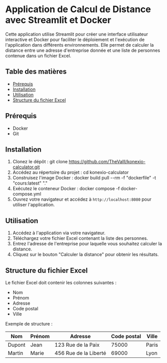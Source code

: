 # Application de Calcul de Distance avec Streamlit et Docker

Cette application utilise Streamlit pour créer une interface utilisateur interactive et Docker pour faciliter le déploiement et l'exécution de l'application dans différents environnements. Elle permet de calculer la distance entre une adresse d'entreprise donnée et une liste de personnes contenue dans un fichier Excel.

## Table des matières

- [Prérequis](#prérequis)
- [Installation](#installation)
- [Utilisation](#utilisation)
- [Structure du fichier Excel](#structure-du-fichier-excel)

## Prérequis

- Docker
- Git

## Installation

1. Clonez le dépôt :
   git clone https://github.com/TheValll/konexio-calculator.git
2. Accédez au répertoire du projet :
   cd konexio-calculator
3. Construisez l'image Docker :
   docker build pull --rm -f "dockerfile" -t "cours:latest" "."
4. Exécutez le conteneur Docker :
   docker compose -f docker-compose.yml
5. Ouvrez votre navigateur et accédez à `http://localhost:8080` pour utiliser l'application.

## Utilisation

1. Accédez à l'application via votre navigateur.
2. Téléchargez votre fichier Excel contenant la liste des personnes.
3. Entrez l'adresse de l'entreprise pour laquelle vous souhaitez calculer la distance.
4. Cliquez sur le bouton "Calculer la distance" pour obtenir les résultats.

## Structure du fichier Excel

Le fichier Excel doit contenir les colonnes suivantes :

- Nom
- Prénom
- Adresse
- Code postal
- Ville

Exemple de structure :

| Nom    | Prénom | Adresse               | Code postal | Ville |
| ------ | ------ | --------------------- | ----------- | ----- |
| Dupont | Jean   | 123 Rue de la Paix    | 75000       | Paris |
| Martin | Marie  | 456 Rue de la Liberté | 69000       | Lyon  |
